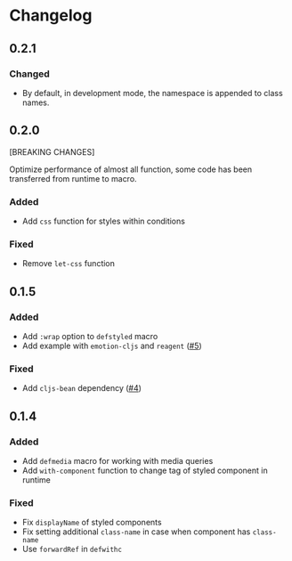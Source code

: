 # Changelog

## 0.2.1

### Changed

- By default, in development mode, the namespace is appended to class names.

## 0.2.0

[BREAKING CHANGES]

Optimize performance of almost all function, some code has been transferred from runtime to macro.

### Added

- Add `css` function for styles within conditions

### Fixed

- Remove `let-css` function

## 0.1.5

### Added

- Add `:wrap` option to `defstyled` macro
- Add example with `emotion-cljs` and `reagent` ([#5](https://github.com/khmelevskii/emotion-cljs/issues/5))

### Fixed

- Add `cljs-bean` dependency ([#4](https://github.com/khmelevskii/emotion-cljs/issues/4))

## 0.1.4

### Added

- Add `defmedia` macro for working with media queries
- Add `with-component` function to change tag of styled component in runtime

### Fixed

- Fix `displayName` of styled components
- Fix setting additional `class-name` in case when component has `class-name`
- Use `forwardRef` in `defwithc`
